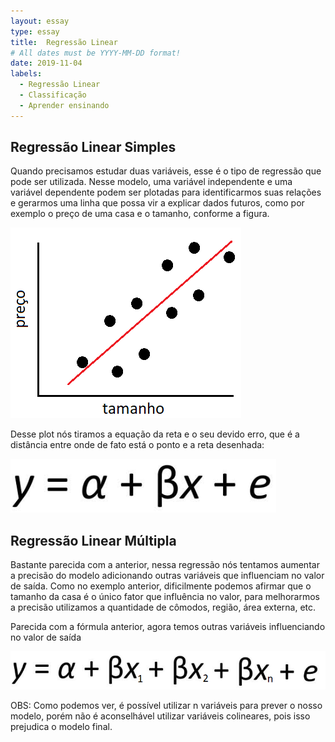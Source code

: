 ```yaml
---
layout: essay
type: essay
title:  Regressão Linear
# All dates must be YYYY-MM-DD format!
date: 2019-11-04
labels:
  - Regressão Linear
  - Classificação
  - Aprender ensinando
---
```




## Regressão Linear Simples

<p>Quando precisamos estudar duas variáveis, esse é o tipo de regressão que pode ser utilizada. Nesse modelo, uma variável independente e uma variável dependente podem ser plotadas para identificarmos suas relações e gerarmos uma linha que possa vir a explicar dados futuros, como por exemplo o preço de uma casa e o tamanho, conforme a figura.</p>

<img class="ui medium fluid image" src="../images/Lin_reg_simples.png">

<p>Desse plot nós tiramos a equação da reta e o seu devido erro, que é a distância entre onde de fato está o ponto e a reta desenhada:</p>
<img class="ui small fluid image" src="../images/eq_reta.png">

## Regressão Linear Múltipla

<p>Bastante parecida com a anterior, nessa regressão nós tentamos aumentar a precisão do modelo adicionando outras variáveis que influenciam no valor de saída. Como no exemplo anterior, dificilmente podemos afirmar que o tamanho da casa é o único fator que influência no valor, para melhorarmos a precisão utilizamos a quantidade de cômodos, região, área externa, etc.</p>

<p>Parecida com a fórmula anterior, agora temos outras variáveis influenciando no valor de saída</p>
<img class="ui medium fluid image" src="../images/eq_reta_mult.png">

<p>OBS: Como podemos ver, é possível utilizar n variáveis para prever o nosso modelo, porém não é aconselhável utilizar variáveis colineares, pois isso prejudica o modelo final.</p>
	

	


